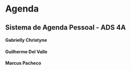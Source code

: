 # Agenda

## Sistema de Agenda Pessoal - ADS 4A
#### Gabrielly Christyne
#### Guilherme Del Valle
#### Marcus Pacheco
